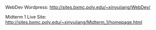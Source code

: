 WebDev Wordpress: http://sites.bxmc.poly.edu/~xinyujiang/WebDev/

Midterm 1 Live Site: http://sites.bxmc.poly.edu/~xinyujiang/Midterm_1/homepage.html
